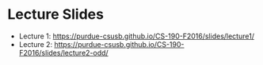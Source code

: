 Lecture Slides
==============

* Lecture 1: https://purdue-csusb.github.io/CS-190-F2016/slides/lecture1/
* Lecture 2: https://purdue-csusb.github.io/CS-190-F2016/slides/lecture2-odd/
